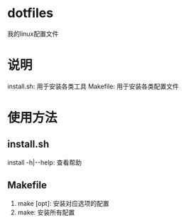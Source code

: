 # dotfiles
我的linux配置文件

# 说明
install.sh: 用于安装各类工具
Makefile: 用于安装各类配置文件

# 使用方法
## install.sh
install -h|--help: 查看帮助

## Makefile
1. make [opt]: 安装对应选项的配置
2. make: 安装所有配置

